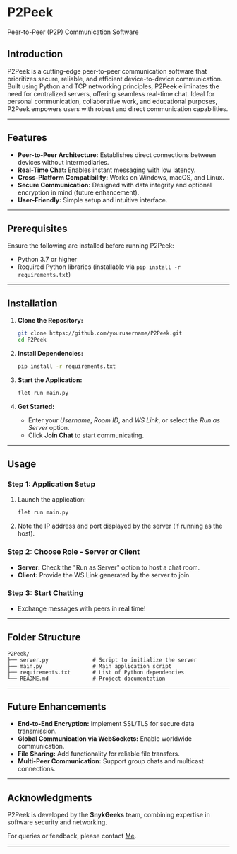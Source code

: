 # **P2Peek**  
Peer-to-Peer (P2P) Communication Software  

## **Introduction**  
P2Peek is a cutting-edge peer-to-peer communication software that prioritizes secure, reliable, and efficient device-to-device communication. Built using Python and TCP networking principles, P2Peek eliminates the need for centralized servers, offering seamless real-time chat. Ideal for personal communication, collaborative work, and educational purposes, P2Peek empowers users with robust and direct communication capabilities.  

---

## **Features**  
- **Peer-to-Peer Architecture:** Establishes direct connections between devices without intermediaries.  
- **Real-Time Chat:** Enables instant messaging with low latency.  
- **Cross-Platform Compatibility:** Works on Windows, macOS, and Linux.  
- **Secure Communication:** Designed with data integrity and optional encryption in mind (future enhancement).  
- **User-Friendly:** Simple setup and intuitive interface.  

---

## **Prerequisites**  
Ensure the following are installed before running P2Peek:  
- Python 3.7 or higher  
- Required Python libraries (installable via `pip install -r requirements.txt`)  

---

## **Installation**  

1. **Clone the Repository:**  
   ```bash  
   git clone https://github.com/yourusername/P2Peek.git  
   cd P2Peek  
   ```  

2. **Install Dependencies:**  
   ```bash  
   pip install -r requirements.txt  
   ```  

3. **Start the Application:**  
   ```bash  
   flet run main.py  
   ```  

4. **Get Started:**  
   - Enter your _Username_, _Room ID_, and _WS Link_, or select the _Run as Server_ option.  
   - Click **Join Chat** to start communicating.  

---

## **Usage**  

### **Step 1: Application Setup**  
1. Launch the application:  
   ```bash  
   flet run main.py  
   ```  
2. Note the IP address and port displayed by the server (if running as the host).  

### **Step 2: Choose Role - Server or Client**  
- **Server:** Check the "Run as Server" option to host a chat room.  
- **Client:** Provide the WS Link generated by the server to join.  

### **Step 3: Start Chatting**  
- Exchange messages with peers in real time!  

---

## **Folder Structure**  
```plaintext  
P2Peek/  
├── server.py              # Script to initialize the server  
├── main.py                # Main application script  
├── requirements.txt       # List of Python dependencies  
└── README.md              # Project documentation  
```  

---

## **Future Enhancements**  
- **End-to-End Encryption:** Implement SSL/TLS for secure data transmission.  
- **Global Communication via WebSockets:** Enable worldwide communication.  
- **File Sharing:** Add functionality for reliable file transfers.  
- **Multi-Peer Communication:** Support group chats and multicast connections.  

---

## **Acknowledgments**  
P2Peek is developed by the **SnykGeeks** team, combining expertise in software security and networking.  

For queries or feedback, please contact [Me](mailto:nithinthelordese@gmail.com).  

---
